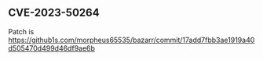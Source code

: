 ## CVE-2023-50264

Patch is https://github1s.com/morpheus65535/bazarr/commit/17add7fbb3ae1919a40d505470d499d46df9ae6b 